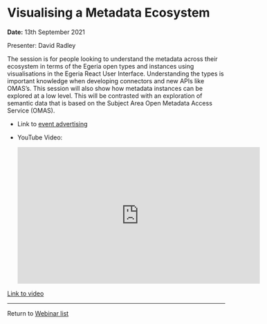 <!-- SPDX-License-Identifier: CC-BY-4.0 -->
<!-- Copyright Contributors to the ODPi Egeria project 2020. -->

# Visualising a Metadata Ecosystem

**Date:** 13th September 2021

Presenter: David Radley

The session is for people looking to
understand the metadata across their ecosystem in terms of the
Egeria open types and instances using visualisations in the Egeria React
User Interface. Understanding the types is important knowledge when 
developing connectors and new APIs like OMAS’s. 
This session will also show how metadata instances can be explored at a low level. This will be contrasted with an exploration of semantic data that is based on the Subject Area Open Metadata Access Service (OMAS).


* Link to [event advertising](https://lfaidata.foundation/blog/2021/08/30/egeria-webinar-visualising-a-metadata-ecosystem/)

* YouTube Video:
  <iframe width="560" height="315" src="https://www.youtube.com/embed/s-CCzS1Ojss" title="YouTube video player" frameborder="0" allow="accelerometer; autoplay; clipboard-write; encrypted-media; gyroscope; picture-in-picture" allowfullscreen></iframe>

[Link to video](https://youtu.be/s-CCzS1Ojss)

----
Return to [Webinar list](..)
